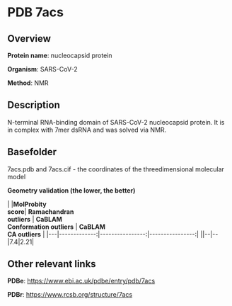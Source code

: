 # PDB 7acs

## Overview

**Protein name**: nucleocapsid protein

**Organism**: SARS-CoV-2

**Method**: NMR

## Description

N-terminal RNA-binding domain of SARS-CoV-2 nucleocapsid protein. It is in complex with 7mer dsRNA and was solved via NMR.

## Basefolder

7acs.pdb and 7acs.cif - the coordinates of the threedimensional molecular model




**Geometry validation (the lower, the better)**

|   |**MolProbity<br>score**| **Ramachandran<br>outliers** | **CaBLAM<br>Conformation outliers** | **CaBLAM<br>CA outliers** |
|---|-------------:|----------------:|----------------:|
||--|--|7.4|2.21|


## Other relevant links 
**PDBe**:  https://www.ebi.ac.uk/pdbe/entry/pdb/7acs
 
**PDBr**: https://www.rcsb.org/structure/7acs 
